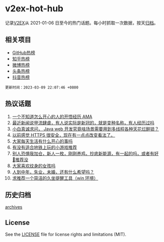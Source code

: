 # v2ex-hot-hub

 记录[V2EX](https://www.v2ex.com/)从 2021-01-06 日至今的热门话题。每小时抓取一次数据，按天[归档](archives)。
 
 ## 相关项目

- [GitHub热榜](https://github.com/lonnyzhang423/github-hot-hub)
- [知乎热榜](https://github.com/lonnyzhang423/zhihu-hot-hub)
- [微博热榜](https://github.com/lonnyzhang423/weibo-hot-hub)
- [头条热榜](https://github.com/lonnyzhang423/toutiao-hot-hub)
- [抖音热榜](https://github.com/lonnyzhang423/douyin-hot-hub)


 `更新时间：2023-03-09 22:07:46 +0800`

## 热议话题

1. [一个不知道怎么开心的人的开悟经历 AMA](https://www.v2ex.com/t/922439)
1. [最近新闻说甲流肆虐，有人说实际是新冠的，就是变种名称，有人经历过吗](https://www.v2ex.com/t/922474)
1. [小白真诚求问， Java web 开发究竟啥场景需要用到多线程各种天花烂醉锁？](https://www.v2ex.com/t/922519)
1. [以前感觉 HTTPS 很安全，现在有一点点改变看法了。](https://www.v2ex.com/t/922534)
1. [大家每天生活有什么开心的事吗](https://www.v2ex.com/t/922514)
1. [有没有适合地铁上玩的小游戏推荐](https://www.v2ex.com/t/922423)
1. [别人恐惧我加仓，新人一枚，刚刚养鸡，抄底新能源，有一起的吗，或者有好🐔推荐没](https://www.v2ex.com/t/922486)
1. [大家喜欢纹身的女孩吗](https://www.v2ex.com/t/922618)
1. [人到中年，失业，未婚，还有什么希望吗？](https://www.v2ex.com/t/922502)
1. [求推荐一个简洁的久坐提醒工具（win 环境）](https://www.v2ex.com/t/922507)

## 历史归档

[archives](archives)

## License

See the [LICENSE](LICENSE) file for license rights and limitations (MIT).
